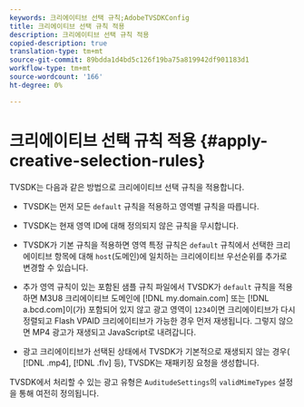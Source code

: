 ```yaml
---
keywords: 크리에이티브 선택 규칙;AdobeTVSDKConfig
title: 크리에이티브 선택 규칙 적용
description: 크리에이티브 선택 규칙 적용
copied-description: true
translation-type: tm+mt
source-git-commit: 89bdda1d4bd5c126f19ba75a819942df901183d1
workflow-type: tm+mt
source-wordcount: '166'
ht-degree: 0%

---
```



# 크리에이티브 선택 규칙 적용 {#apply-creative-selection-rules}

TVSDK는 다음과 같은 방법으로 크리에이티브 선택 규칙을 적용합니다.

* TVSDK는 먼저 모든 `default` 규칙을 적용하고 영역별 규칙을 따릅니다.
* TVSDK는 현재 영역 ID에 대해 정의되지 않은 규칙을 무시합니다.
* TVSDK가 기본 규칙을 적용하면 영역 특정 규칙은 `default` 규칙에서 선택한 크리에이티브 항목에 대해 `host`(도메인)에 일치하는 크리에이티브 우선순위를 추가로 변경할 수 있습니다.

* 추가 영역 규칙이 있는 포함된 샘플 규칙 파일에서 TVSDK가 `default` 규칙을 적용하면 M3U8 크리에이티브 도메인에 [!DNL my.domain.com] 또는 [!DNL a.bcd.com]이(가) 포함되어 있지 않고 광고 영역이 `1234`이면 크리에이티브가 다시 정렬되고 Flash VPAID 크리에이티브가 가능한 경우 먼저 재생됩니다. 그렇지 않으면 MP4 광고가 재생되고 JavaScript로 내려갑니다.

* 광고 크리에이티브가 선택된 상태에서 TVSDK가 기본적으로 재생되지 않는 경우( [!DNL .mp4], [!DNL .flv] 등), TVSDK는 재패키징 요청을 생성합니다.

TVSDK에서 처리할 수 있는 광고 유형은 `AuditudeSettings`의 `validMimeTypes` 설정을 통해 여전히 정의됩니다.